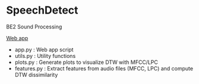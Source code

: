 # SpeechDetect
BE2 Sound Processing

[Web app](https://clementcornet-speechdetect-app-mvapyc.streamlit.app/)

- app.py : Web app script
- utils.py : Utility functions
- plots.py : Generate plots to visualize DTW with MFCC/LPC
- features.py : Extract features from audio files (MFCC, LPC) and compute DTW dissimilarity
